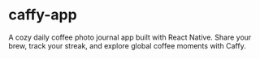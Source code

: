 # caffy-app
A cozy daily coffee photo journal app built with React Native. Share your brew, track your streak, and explore global coffee moments with Caffy.
